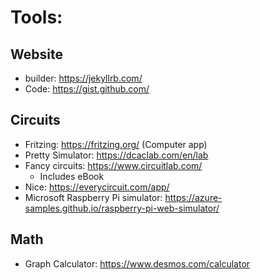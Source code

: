 # Tools:

## Website

- builder: https://jekyllrb.com/
- Code: https://gist.github.com/

## Circuits

- Fritzing: https://fritzing.org/ (Computer app)
- Pretty Simulator: https://dcaclab.com/en/lab
- Fancy circuits: https://www.circuitlab.com/
  - Includes eBook
- Nice: https://everycircuit.com/app/
- Microsoft Raspberry Pi simulator: https://azure-samples.github.io/raspberry-pi-web-simulator/

## Math

- Graph Calculator: https://www.desmos.com/calculator
